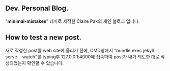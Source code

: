 Dev. Personal Blog.
--------------------
"**minimal-mistakes**" 테마로 제작한 Claire Pak의 개인 블로그 입니다. 
  

How to test a new post.
-------------------
새로 작성한 post를 web site에 올리기 전에, CMD창에서 "bundle exec jekyll serve --watch"를 typing후 127.0.0.1:4000에 접속하여 post가 내가 의도한 대로 작성되었는지 확인할 수 있습니다. 





